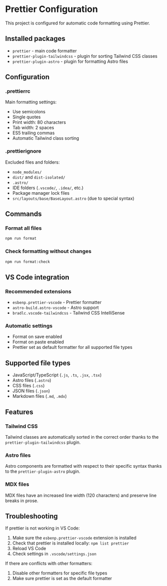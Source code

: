 # Prettier Configuration

This project is configured for automatic code formatting using Prettier.

## Installed packages

- `prettier` - main code formatter
- `prettier-plugin-tailwindcss` - plugin for sorting Tailwind CSS classes
- `prettier-plugin-astro` - plugin for formatting Astro files

## Configuration

### .prettierrc
Main formatting settings:
- Use semicolons
- Single quotes
- Print width: 80 characters
- Tab width: 2 spaces
- ES5 trailing commas
- Automatic Tailwind class sorting

### .prettierignore
Excluded files and folders:
- `node_modules/`
- `dist/` and `dist-isolated/`
- `.astro/`
- IDE folders (`.vscode/`, `.idea/`, etc.)
- Package manager lock files
- `src/layouts/base/BaseLayout.astro` (due to special syntax)

## Commands

### Format all files
```bash
npm run format
```

### Check formatting without changes
```bash
npm run format:check
```

## VS Code integration

### Recommended extensions
- `esbenp.prettier-vscode` - Prettier formatter
- `astro-build.astro-vscode` - Astro support
- `bradlc.vscode-tailwindcss` - Tailwind CSS IntelliSense

### Automatic settings
- Format on save enabled
- Format on paste enabled
- Prettier set as default formatter for all supported file types

## Supported file types

- JavaScript/TypeScript (`.js`, `.ts`, `.jsx`, `.tsx`)
- Astro files (`.astro`)
- CSS files (`.css`)
- JSON files (`.json`)
- Markdown files (`.md`, `.mdx`)

## Features

### Tailwind CSS
Tailwind classes are automatically sorted in the correct order thanks to the `prettier-plugin-tailwindcss` plugin.

### Astro files
Astro components are formatted with respect to their specific syntax thanks to the `prettier-plugin-astro` plugin.

### MDX files
MDX files have an increased line width (120 characters) and preserve line breaks in prose.

## Troubleshooting

If prettier is not working in VS Code:
1. Make sure the `esbenp.prettier-vscode` extension is installed
2. Check that prettier is installed locally: `npm list prettier`
3. Reload VS Code
4. Check settings in `.vscode/settings.json`

If there are conflicts with other formatters:
1. Disable other formatters for specific file types
2. Make sure prettier is set as the default formatter 